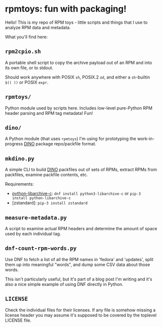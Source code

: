 # rpmtoys: fun with packaging!

Hello! This is my repo of RPM toys - little scripts and things that I use to
analyze RPM data and metadata.

What you'll find here:

## `rpm2cpio.sh`

A portable shell script to copy the archive payload out of an RPM and into its
own file, or to stdout.

Should work anywhere with POSIX `sh`, POSIX.2 `od`, and either a `sh`-builtin
`$(( ))` or POSIX `expr`.

## `rpmtoys/`

Python module used by scripts here. Includes low-level pure-Python RPM header
parsing and RPM tag metadata! Fun!

## `dino/`

A Python module (that uses `rpmtoys`) I'm using for prototyping the
work-in-progress [DINO] package repo/packfile format.

## `mkdino.py`

A simple CLI to build [DINO] packfiles out of sets of RPMs, extract RPMs from
packfiles, examine packfile contents, etc.

Requirements:

* [python-libarchive-c]: `dnf install python3-libarchive-c` or `pip-3 install python-libarchive-c`
* [zstandard]: `pip-3 install zstandard`

[python-libarchive-c]: https://github.com/Changaco/python-libarchive-c
[DINO]: https://github.com/wgwoods/libdino

## `measure-metadata.py`

A script to examine actual RPM headers and determine the amount of space used
by each individual tag.

## `dnf-count-rpm-words.py`

Use DNF to fetch a list of all the RPM names in 'fedora' and 'updates', split
them up into meaningful "words", and dump some CSV data about those words.

This isn't particularly useful, but it's part of a blog post I'm writing and
it's also a nice simple example of using DNF directly in Python.

## `LICENSE`

Check the individual files for their licenses. If any file is somehow missing
a license header you may assume it's supposed to be covered by the toplevel
LICENSE file.
